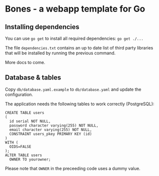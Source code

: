 Bones - a webapp template for Go
================================

Installing dependencies
-----------------------

You can use `go get` to install all required dependencies: `go get ./...`

The file `dependencies.txt` contains an up to date list of third party libraries that
will be installed by running the previous command.

More docs to come.

Database & tables
-----------------

Copy `db/database.yaml.example` to `db/database.yaml` and update the configuration.

The application needs the following tables to work correctly (PostgreSQL):

```
CREATE TABLE users
(
  id serial NOT NULL,
  password character varying(255) NOT NULL,
  email character varying(255) NOT NULL,
  CONSTRAINT users_pkey PRIMARY KEY (id)
)
WITH (
  OIDS=FALSE
);
ALTER TABLE users
  OWNER TO yourowner;
```

Please note that `OWNER` in the preceeding code uses a dummy value.